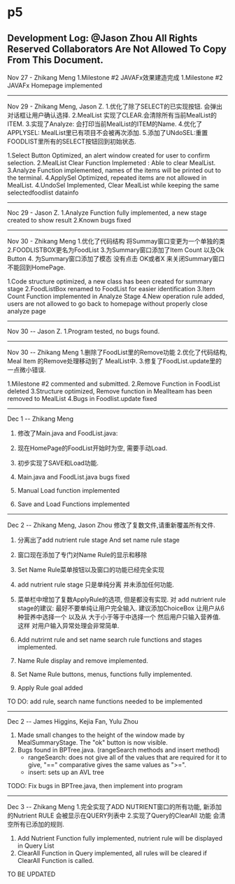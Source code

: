# p5
Development Log:
@Jason Zhou All Rights Reserved
Collaborators Are Not Allowed To Copy From This Document.
------------------------------------------

Nov 27 - Zhikang Meng
1.Milestone #2 JAVAFx效果建造完成
1.Milestone #2 JAVAFx Homepage implemented

------------------------------------------

Nov 29 - Zhikang Meng, Jason Z.
1.优化了除了SELECT的已实现按钮. 会弹出对话框让用户确认选择.
2.MealList 实现了CLEAR.会清除所有当前MealList的ITEM.
3.实现了Analyze: 会打印当前MealList的ITEM的Name.
4.优化了APPLYSEL: MealList里已有项目不会被再次添加.
5.添加了UNdoSEL:重置FOODLIST里所有的SELECT按钮回到初始状态.

1.Select Button Optimized, an alert window created for user to confirm selection.
2.MealList Clear Function Implemeted : Able to clear MealList.
3.Analyze Function implemented, names of the items will be printed out to the terminal.
4.ApplySel Optimized, repeated items are not allowed in MealList.
4.UndoSel Implemented, Clear MealList while keeping the same selectedfoodlist datainfo

------------------------------------------

Noc 29 - Jason Z.
1.Analyze Function fully implemented, a new stage created to show result
2.Known bugs fixed

------------------------------------------

Nov 30 - Zhikang Meng
1.优化了代码结构 将Summay窗口变更为一个单独的类
2.FOODLISTBOX更名为FoodList
3.为Summary窗口添加了Item Count 以及Ok Button
4. 为Summary窗口添加了模态 没有点击 OK或者X 来关闭Summary窗口 不能回到HomePage.

1.Code structure optimized, a new class has been created for summary stage
2.FoodListBox renamed to FoodList for easier identification
3.Item Count Function implemented in Analyze Stage
4.New operation rule added, users are not allowed to go back to homepage without properly close analyze page

------------------------------------------

Nov 30 -- Jason Z.
1.Program tested, no bugs found.

------------------------------------------

Nov 30 -- Zhikang Meng
1.删除了FoodList里的Remove功能
2.优化了代码结构, Meal Item 的Remove处理移动到了 MealList中.
3.修复了FoodList.update里的一点微小错误.

1.Milestone #2 commented and submitted.
2.Remove Function in FoodList deleted
3.Structure optimized, Remove function in MealIteam has been removed to MealList
4.Bugs in Foodlist.update fixed

------------------------------------------

Dec 1 -- Zhikang Meng
1. 修改了Main.java and FoodList.java:
2. 现在HomePage的FoodList开始时为空, 需要手动Load.
3. 初步实现了SAVE和Load功能.

1. Main.java and FoodList.java bugs fixed
2. Manual Load function implemented
3. Save and Load Functions implemented

------------------------------------------

Dec 2 -- Zhikang Meng, Jason Zhou
修改了复数文件,请重新覆盖所有文件.
1. 分离出了add nutrient rule stage And set name rule stage
2. 窗口现在添加了专门对Name Rule的显示和移除
3. Set Name Rule菜单按钮以及窗口的功能已经完全实现
4. add nutrient rule stage 只是单纯分离  并未添加任何功能.
5. 菜单栏中增加了复数ApplyRule的选项, 但是都没有实现.
对 add nutrient rule stage的建议:
最好不要单纯让用户完全输入. 建议添加ChoiceBox 让用户从6种营养中选择一个 以及从 大于小于等于中选择一个  然后用户只输入营养值. 这样 对用户输入异常处理会非常简单.

1. Add nutrirnt rule and set name search rule functions and stages implemented.
2. Name Rule display and remove implemented.
3. Set Name Rule buttons, menus, functions fully implemented.
4. Apply Rule goal added

TO DO: add rule, search name functions needed to be implemented

------------------------------------------

Dec 2 -- James Higgins, Kejia Fan, Yulu Zhou
1. Made small changes to the height of the window made by MealSummaryStage. The "ok" button is now visible.
2. Bugs found in BPTree.java. (rangeSearch methods and insert method)
	- rangeSearch: does not give all of the values that are required for it to give, "==" comparative gives the same values as ">=".
	- insert: sets up an AVL tree
	
TODO: Fix bugs in BPTree.java, then implement into program

------------------------------------------

Dec 3 -- Zhikang Meng 
1.完全实现了ADD NUTRIENT窗口的所有功能, 新添加的Nutrient RULE 会被显示在QUERY列表中
2.实现了Query的ClearAll 功能  会清空所有已添加的规则.

1. Add Nutrient Function fully implemented, nutrient rule will be displayed in Query List
2. ClearAll Function in Query implemented, all rules will be cleared if ClearAll Function is called.

TO BE UPDATED

